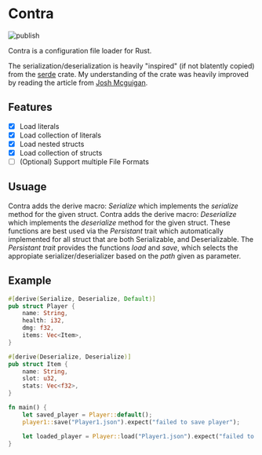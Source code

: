 # Contra
![publish](https://github.com/Homuncoli/contra/actions/workflows/publish.yml/badge.svg)

Contra is a configuration file loader for Rust.

The serialization/deserialization is heavily "inspired" (if not blatently copied) from the [serde](https://docs.rs/serde/latest/serde/) crate. My understanding of the crate was heavily improved by reading the article from [Josh Mcguigan](https://www.joshmcguigan.com/blog/understanding-serde/).

## Features
- [x] Load literals
- [x] Load collection of literals
- [x] Load nested structs
- [x] Load collection of structs
- [ ] \(Optional) Support multiple File Formats

## Usuage
Contra adds the derive macro: *Serialize*   which implements the *serialize* method for the given struct.
Contra adds the derive macro: *Deserialize* which implements the *deserialize* method for the given struct.
These functions are best used via the *Persistant* trait which automatically implemented for all struct that are both Serializable, and Deserializable.
The *Persistant trait* provides the functions *load* and *save*, which selects the appropiate serializer/deserializer based on the *path* given as parameter.

## Example
```rust
#[derive(Serialize, Deserialize, Default)]
pub struct Player {
    name: String,
    health: i32,
    dmg: f32,
    items: Vec<Item>,
}

#[derive(Deserialize, Deserialize)]
pub struct Item {
    name: String,
    slot: u32,
    stats: Vec<f32>,
}

fn main() {
    let saved_player = Player::default();
    player1::save("Player1.json").expect("failed to save player");

    let loaded_player = Player::load("Player1.json").expect("failed to load player");
}
```